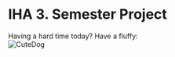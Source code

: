 # IHA 3. Semester Project

Having a hard time today? Have a fluffy: <br/>
![CuteDog](http://kidsrock.compgroup.netdna-cdn.com/files/2013/01/So-cute-puppies-14749028-1600-1200-1024x768.jpg)
